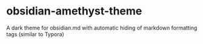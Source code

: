 # obsidian-amethyst-theme
A dark theme for obsidian.md with automatic hiding of markdown formatting tags (similar to Typora)
